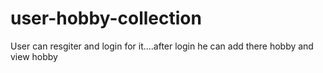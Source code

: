 # user-hobby-collection
User can resgiter and login for it....after login he can add there hobby and view hobby
